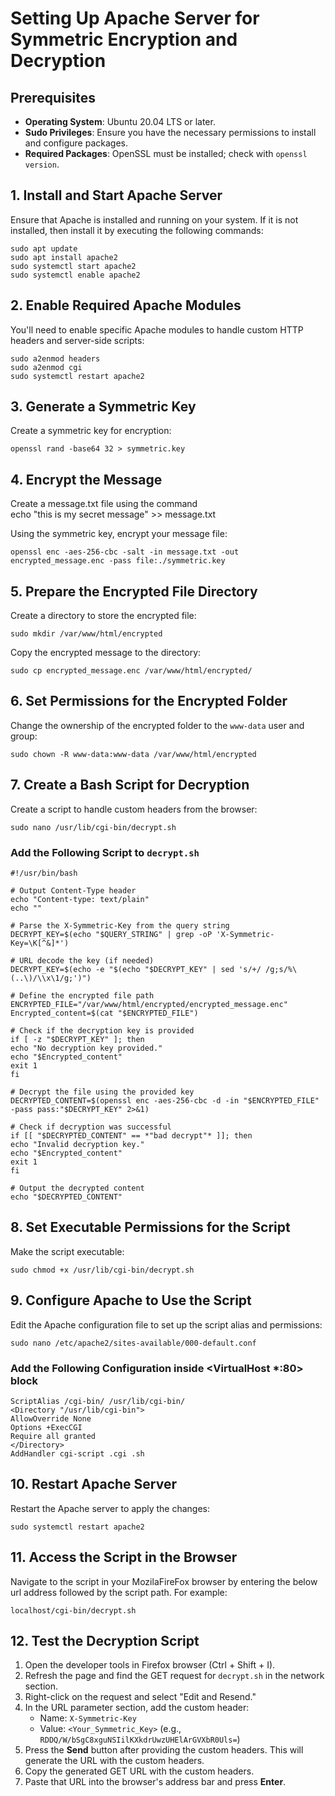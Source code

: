 # **Setting Up Apache Server for Symmetric Encryption and Decryption**

## **Prerequisites**

* **Operating System**: Ubuntu 20.04 LTS or later.  
* **Sudo Privileges**: Ensure you have the necessary permissions to install and configure packages.  
* **Required Packages**: OpenSSL must be installed; check with `openssl version`.
  
## **1\. Install and Start Apache Server**

Ensure that Apache is installed and running on your system. If it is not installed, then install it by executing the following commands:

`sudo apt update`  
`sudo apt install apache2`  
`sudo systemctl start apache2`  
`sudo systemctl enable apache2`

## **2\. Enable Required Apache Modules**

You'll need to enable specific Apache modules to handle custom HTTP headers and server-side scripts:

`sudo a2enmod headers`  
`sudo a2enmod cgi`  
`sudo systemctl restart apache2`

## **3\. Generate a Symmetric Key**

Create a symmetric key for encryption:

`openssl rand -base64 32 > symmetric.key`

## **4\. Encrypt the Message**

Create a message.txt file using the command  
echo "this is my secret message" \>\> message.txt

Using the symmetric key, encrypt your message file:

`openssl enc -aes-256-cbc -salt -in message.txt -out encrypted_message.enc -pass file:./symmetric.key`

## **5\. Prepare the Encrypted File Directory**

Create a directory to store the encrypted file:

`sudo mkdir /var/www/html/encrypted`

Copy the encrypted message to the directory:

`sudo cp encrypted_message.enc /var/www/html/encrypted/`

## **6\. Set Permissions for the Encrypted Folder**

Change the ownership of the encrypted folder to the `www-data` user and group:

`sudo chown -R www-data:www-data /var/www/html/encrypted`

## **7\. Create a Bash Script for Decryption**

Create a script to handle custom headers from the browser:

`sudo nano /usr/lib/cgi-bin/decrypt.sh`

### **Add the Following Script to `decrypt.sh`**

`#!/usr/bin/bash`

`# Output Content-Type header`  
`echo "Content-type: text/plain"`  
`echo ""`

`# Parse the X-Symmetric-Key from the query string`  
`DECRYPT_KEY=$(echo "$QUERY_STRING" | grep -oP 'X-Symmetric-Key=\K[^&]*')`

`# URL decode the key (if needed)`  
`DECRYPT_KEY=$(echo -e "$(echo "$DECRYPT_KEY" | sed 's/+/ /g;s/%\(..\)/\\x\1/g;')")`

`# Define the encrypted file path`  
`ENCRYPTED_FILE="/var/www/html/encrypted/encrypted_message.enc"`  
`Encrypted_content=$(cat "$ENCRYPTED_FILE")`

`# Check if the decryption key is provided`  
`if [ -z "$DECRYPT_KEY" ]; then`  
  `echo "No decryption key provided."`  
  `echo "$Encrypted_content"`   
  `exit 1`  
`fi`

`# Decrypt the file using the provided key`  
`DECRYPTED_CONTENT=$(openssl enc -aes-256-cbc -d -in "$ENCRYPTED_FILE" -pass pass:"$DECRYPT_KEY" 2>&1)`

`# Check if decryption was successful`  
`if [[ "$DECRYPTED_CONTENT" == *"bad decrypt"* ]]; then`  
  `echo "Invalid decryption key."`  
  `echo "$Encrypted_content"`  
  `exit 1`  
`fi`

`# Output the decrypted content`  
`echo "$DECRYPTED_CONTENT"`

## **8\. Set Executable Permissions for the Script**

Make the script executable:

`sudo chmod +x /usr/lib/cgi-bin/decrypt.sh`

## **9\. Configure Apache to Use the Script**

Edit the Apache configuration file to set up the script alias and permissions:

`sudo nano /etc/apache2/sites-available/000-default.conf`

### **Add the Following Configuration inside \<VirtualHost \*:80\> block**

`ScriptAlias /cgi-bin/ /usr/lib/cgi-bin/`  
`<Directory "/usr/lib/cgi-bin">`  
      `AllowOverride None`  
      `Options +ExecCGI`  
      `Require all granted`  
`</Directory>`  
`AddHandler cgi-script .cgi .sh`

## **10\. Restart Apache Server**

Restart the Apache server to apply the changes:

`sudo systemctl restart apache2`

## **11\. Access the Script in the Browser**

Navigate to the script in your MozilaFireFox browser by entering the below url address followed by the script path. For example:

`localhost/cgi-bin/decrypt.sh`

##   **12\. Test the Decryption Script**

1. Open the developer tools in Firefox browser (Ctrl \+ Shift \+ I).  
2. Refresh the page and find the GET request for `decrypt.sh` in the network section.  
3. Right-click on the request and select "Edit and Resend."  
4. In the URL parameter section, add the custom header:  
   * Name: `X-Symmetric-Key`  
   * Value: `<Your_Symmetric_Key>` (e.g., `RDDQ/W/bSgC8xguNSIilKXkdrUwzUHElArGVXbR0Uls=`)  
5. Press the **Send** button after providing the custom headers. This will generate the URL with the custom headers.  
6. Copy the generated GET URL with the custom headers.  
7. Paste that URL into the browser's address bar and press **Enter**.  
 
